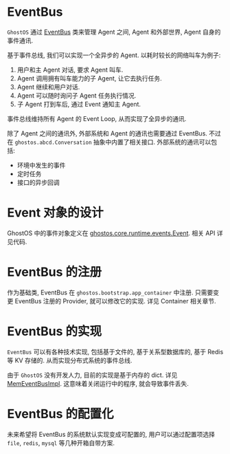 # EventBus

`GhostOS` 通过 [EventBus](https://github.com/ghost-in-moss/GhostOS/tree/main/ghostos/core/runtime/events.py) 类来管理 Agent 之间,
Agent 和外部世界, Agent 自身的事件通讯.

基于事件总线, 我们可以实现一个全异步的 Agent. 以耗时较长的网络叫车为例子:

1. 用户和主 Agent 对话, 要求 Agent 叫车.
2. Agent 调用拥有叫车能力的子 Agent, 让它去执行任务.
3. Agent 继续和用户对话.
4. Agent 可以随时询问子 Agent 任务执行情况.
5. 子 Agent 打到车后, 通过 Event 通知主 Agent.

事件总线维持所有 Agent 的 Event Loop, 从而实现了全异步的通讯.

除了 Agent 之间的通讯外, 外部系统和 Agent 的通讯也需要通过 EventBus. 不过在 `ghostos.abcd.Conversation` 抽象中内置了相关接口.
外部系统的通讯可以包括:

* 环境中发生的事件
* 定时任务
* 接口的异步回调

# Event 对象的设计

GhostOS
中的事件对象定义在 [ghostos.core.runtime.events.Event](https://github.com/ghost-in-moss/GhostOS/tree/main/ghostos/core/runtime/events.py).
相关 API 详见代码.

# EventBus 的注册

作为基础类, EventBus 在 `ghostos.bootstrap.app_container` 中注册.
只需要变更 EventBus 注册的 Provider, 就可以修改它的实现. 详见 Container 相关章节.

# EventBus 的实现

`EventBus` 可以有各种技术实现, 包括基于文件的, 基于关系型数据库的, 基于 Redis 等 KV 存储的. 从而实现分布式系统的事件总线.

由于 `GhostOS` 没有开发人力, 目前的实现是基于内存的 dict.
详见 [MemEventBusImpl](https://github.com/ghost-in-moss/GhostOS/tree/main/ghostos/framework/eventbuses/memimpl.py).
这意味着关闭运行中的程序, 就会导致事件丢失.

# EventBus 的配置化

未来希望将 EventBus 的系统默认实现变成可配置的, 用户可以通过配置项选择 `file`, `redis`, `mysql` 等几种开箱自带方案. 